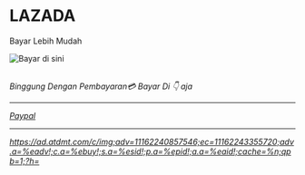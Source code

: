 # LAZADA
Bayar Lebih Mudah

![Bayar di sini](https://ci6.googleusercontent.com/proxy/QUXI7FQ5uRJg_5JnKqWtct7KJuzMcrDffDPFek92l2fWcxUWSBa3ZEJ9P9H8y-6A6LYFl4DzzdQUKelxNTz81vANnUmNpn41LthLlyRMhePDts6Sdqlr05lu2rV8ExmgBOZ58-A=s0-d-e1-ft#http://lzd-prod-crm.oss-ap-southeast-1.aliyuncs.com/nl/id/2020515_204229-Zakat.png)

<br/><i> Binggung Dengan Pembayaran💳 Bayar Di 👇 aja
<i/>


----

[Paypal](https://github.com/Klik-Organisasi/LAZADA/blob/master/Scrip.java)


----


https://ad.atdmt.com/c/img;adv=11162240857546;ec=11162243355720;adv.a=%eadv!;c.a=%ebuy!;s.a=%esid!;p.a=%epid!;a.a=%eaid!;cache=%n;qpb=1;?h=
